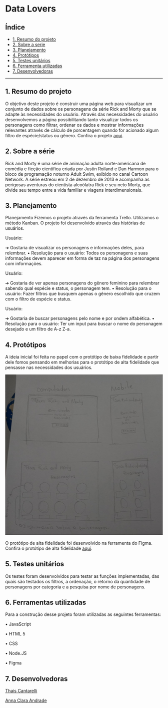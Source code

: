 # Data Lovers

## Índice

* [1. Resumo do projeto](#1-resumo-do-projeto)
* [2. Sobre a serie](#2-sobre-a-série)
* [3. Planejamento](#3-planejamento)
* [4. Protótipos](#4-protótipos)
* [5. Testes unitários](#5-testes-unitarios)
* [6. Ferramenta utilizadas](#6-ferramenta-utilizidas)
* [7. Desenvolvedoras](#7-desenvolvedoras)


***

## 1. Resumo do projeto
O objetivo deste projeto é construir uma página web para visualizar um conjunto de dados sobre os personagens da série Rick and Morty que se adapte às necessidades do usuário. Através das necessidades do usuário desenvolvemos a página possibilitando tanto visualizar todos os personagens como filtrar, ordenar os dados e mostrar informações relevantes através de cálculo de porcentagem quando for acionado algum filtro de espécie/status ou gênero.
Confira o projeto [aqui](https://thaiscantarelli.github.io/SAP008-data-lovers/).

## 2. Sobre a série
Rick and Morty é uma série de animação adulta norte-americana de comédia e ficção científica criada por Justin Roiland e Dan Harmon para o bloco de programação noturno Adult Swim, exibido no canal Cartoon Network.
A série estreou em 2 de dezembro de 2013 e acompanha as perigosas aventuras do cientista alcoólatra Rick e seu neto Morty, que divide seu tempo entre a vida familiar e viagens interdimensionais.

## 3. Planejamento

Planejamento
Fizemos o projeto através da ferramenta Trello. Utilizamos o método Kanban. O projeto foi desenvolvido através das histórias de usuários. 

Usuário:

➔	Gostaria de visualizar os personagens e informações deles, para relembrar.
•	Resolução para o usuário:
Todos os personagens e suas informações devem aparecer em forma de taz na página dos personagens com informações.

Usuário:

➔ Gostaria de ver apenas personagens do gênero feminino para relembrar sabendo qual espécie e status, o personagem tem. 
•	Resolução para o usuário:
Fazer filtros que busquem apenas o gênero escolhido que cruzem com o filtro de espécie e status. 

Usuário:

➔ Gostaria de buscar personagens pelo nome e por ondem alfabética.
•	Resolução para o usuário:
Ter um input para buscar o nome do personagem desejado e um filtro de A-z Z-a.


## 4. Protótipos

A ideia inicial foi feita no papel com o protótipo de baixa fidelidade e partir dele fomos pensando em melhorias para o protótipo de alta fidelidade que pensasse nas necessidades dos usuários.

![](/prototipobaixa.jpeg)

O protótipo de alta fidelidade foi desenvolvido na ferramenta do Figma.
Confira o protótipo de alta fidelidade [aqui](https://www.figma.com/file/NBXx2Fa2938MMiicAQgFEi/Untitled?node-id=0%3A1). 

## 5. Testes unitários

Os testes foram desenvolvidos para testar as funções implementadas, das quais são testados os filtros, a ordenação, o retorno da quantidade de personagens por categoria e a pesquisa por nome de personagens.

## 6. Ferramentas utilizadas
Para a construção desse projeto foram utilizadas as seguintes ferramentas:

•	JavaScript

•	HTML 5

•	CSS

•	Node.JS

•	Figma

## 7. Desenvolvedoras 

[Thais Cantarelli](https://www.linkedin.com/in/thais-cantarelli-455957247/)

[Anna Clara Andrade](https://www.linkedin.com/in/anna-clara-andrade-4867971b3/)

